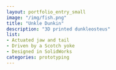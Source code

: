```yaml
---
layout: portfolio_entry_small
image: "/img/fish.png"
title: "Unkle Dunkin"
description: "3D printed dunkleosteus"
list:
- Actuated jaw and tail
- Driven by a Scotch yoke
- Designed in SolidWorks
categories: prototyping
---
```


